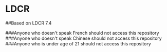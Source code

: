 # LDCR

##Based on LDCR 7.4

###Anyone who doesn't speak French should not access this repository
###Anyone who doesn't speak Chinese should not access this repository
###Anyone who is under age of 21 should not access this repository

